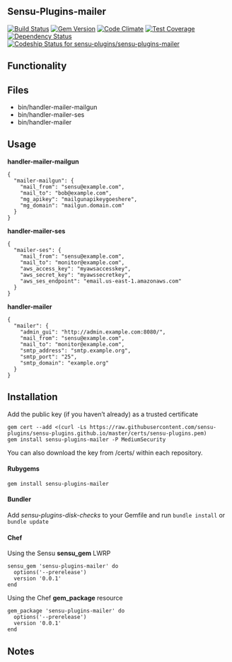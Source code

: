 ## Sensu-Plugins-mailer

[![Build Status](https://travis-ci.org/sensu-plugins/sensu-plugins-mailer.svg?branch=master)](https://travis-ci.org/sensu-plugins/sensu-plugins-mailer)
[![Gem Version](https://badge.fury.io/rb/sensu-plugins-mailer.svg)](http://badge.fury.io/rb/sensu-plugins-mailer)
[![Code Climate](https://codeclimate.com/github/sensu-plugins/sensu-plugins-mailer/badges/gpa.svg)](https://codeclimate.com/github/sensu-plugins/sensu-plugins-mailer)
[![Test Coverage](https://codeclimate.com/github/sensu-plugins/sensu-plugins-mailer/badges/coverage.svg)](https://codeclimate.com/github/sensu-plugins/sensu-plugins-mailer)
[![Dependency Status](https://gemnasium.com/sensu-plugins/sensu-plugins-mailer.svg)](https://gemnasium.com/sensu-plugins/sensu-plugins-mailer)
[ ![Codeship Status for sensu-plugins/sensu-plugins-mailer](https://codeship.com/projects/558443b0-ea2d-0132-729c-4602e60b2e9f/status?branch=master)](https://codeship.com/projects/83060)

## Functionality

## Files
 * bin/handler-mailer-mailgun
 * bin/handler-mailer-ses
 * bin/handler-mailer

## Usage

**handler-mailer-mailgun**
```
{
  "mailer-mailgun": {
    "mail_from": "sensu@example.com",
    "mail_to": "bob@example.com",
    "mg_apikey": "mailgunapikeygoeshere",
    "mg_domain": "mailgun.domain.com"
  }
}
```

**handler-mailer-ses**
```
{
  "mailer-ses": {
    "mail_from": "sensu@example.com",
    "mail_to": "monitor@example.com",
    "aws_access_key": "myawsaccesskey",
    "aws_secret_key": "myawssecretkey",
    "aws_ses_endpoint": "email.us-east-1.amazonaws.com"
  }
}
```

**handler-mailer**
```
{
  "mailer": {
    "admin_gui": "http://admin.example.com:8080/",
    "mail_from": "sensu@example.com",
    "mail_to": "monitor@example.com",
    "smtp_address": "smtp.example.org",
    "smtp_port": "25",
    "smtp_domain": "example.org"
  }
}
```

## Installation

Add the public key (if you haven’t already) as a trusted certificate

```
gem cert --add <(curl -Ls https://raw.githubusercontent.com/sensu-plugins/sensu-plugins.github.io/master/certs/sensu-plugins.pem)
gem install sensu-plugins-mailer -P MediumSecurity
```

You can also download the key from /certs/ within each repository.

#### Rubygems

`gem install sensu-plugins-mailer`

#### Bundler

Add *sensu-plugins-disk-checks* to your Gemfile and run `bundle install` or `bundle update`

#### Chef

Using the Sensu **sensu_gem** LWRP
```
sensu_gem 'sensu-plugins-mailer' do
  options('--prerelease')
  version '0.0.1'
end
```

Using the Chef **gem_package** resource
```
gem_package 'sensu-plugins-mailer' do
  options('--prerelease')
  version '0.0.1'
end
```

## Notes
